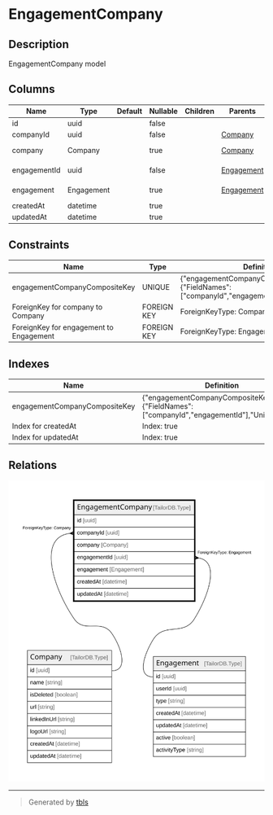 # EngagementCompany

## Description

EngagementCompany model

## Columns

| Name | Type | Default | Nullable | Children | Parents | Comment |
| ---- | ---- | ------- | -------- | -------- | ------- | ------- |
| id | uuid |  | false |  |  |  |
| companyId | uuid |  | false |  | [Company](Company.md) | Company ID |
| company | Company |  | true |  | [Company](Company.md) | Link to the Company |
| engagementId | uuid |  | false |  | [Engagement](Engagement.md) | Engagement ID |
| engagement | Engagement |  | true |  | [Engagement](Engagement.md) | Link to the Engagement |
| createdAt | datetime |  | true |  |  | createdAt |
| updatedAt | datetime |  | true |  |  | updatedAt |

## Constraints

| Name | Type | Definition |
| ---- | ---- | ---------- |
| engagementCompanyCompositeKey | UNIQUE | {"engagementCompanyCompositeKey":{"FieldNames":["companyId","engagementId"],"Unique":true}} |
| ForeignKey for company to Company | FOREIGN KEY | ForeignKeyType: Company |
| ForeignKey for engagement to Engagement | FOREIGN KEY | ForeignKeyType: Engagement |

## Indexes

| Name | Definition |
| ---- | ---------- |
| engagementCompanyCompositeKey | {"engagementCompanyCompositeKey":{"FieldNames":["companyId","engagementId"],"Unique":true}} |
| Index for createdAt | Index: true |
| Index for updatedAt | Index: true |

## Relations

![er](EngagementCompany.svg)

---

> Generated by [tbls](https://github.com/k1LoW/tbls)

